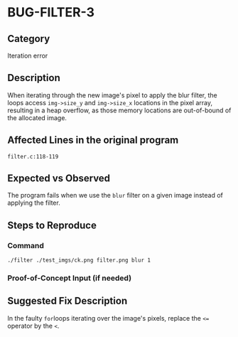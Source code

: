 # BUG-FILTER-3
## Category
Iteration error

## Description
When iterating through the new image's pixel to apply the blur filter, the loops access `img->size_y` and `img->size_x` locations in the pixel array, resulting in a heap overflow, as those memory locations are out-of-bound of the allocated image.

## Affected Lines in the original program
`filter.c:118-119`

## Expected vs Observed
The program fails when we use the `blur` filter on a given image instead of applying the filter.

## Steps to Reproduce

### Command
```
./filter ./test_imgs/ck.png filter.png blur 1
```
### Proof-of-Concept Input (if needed)

## Suggested Fix Description
In the faulty `for`loops iterating over the image's pixels, replace the `<=` operator by the `<`.